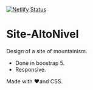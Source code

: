 [![Netlify Status](https://api.netlify.com/api/v1/badges/757fdd75-ca52-4926-a191-13cc52b458d3/deploy-status)](https://app.netlify.com/sites/easy-body-calc/deploys)  

# Site-AltoNivel
Design of a site of mountainism.

- Done in boostrap 5.
- Responsive.

Made with ❤️and CSS.
